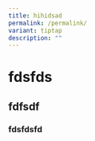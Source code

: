 ```yaml
---
title: hihidsad
permalink: /permalink/
variant: tiptap
description: ""
---
```

<h1>fdsfds</h1><p></p><h2>fdfsdf</h2><p></p><h3>fdsfdsfd</h3><p></p>